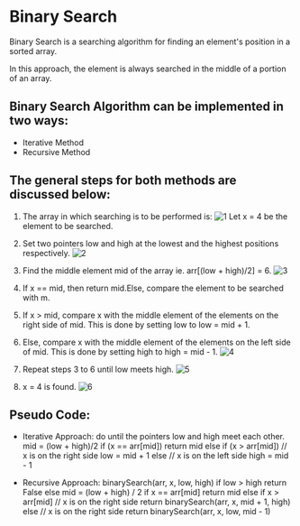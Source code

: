 
# Binary Search

Binary Search is a searching algorithm for finding an element's position in a sorted array.

In this approach, the element is always searched in the middle of a portion of an array.

## Binary Search Algorithm can be implemented in two ways:
- Iterative Method
- Recursive Method

## The general steps for both methods are discussed below:
1. The array in which searching is to be performed is:
![1](https://cdn.programiz.com/sites/tutorial2program/files/binary-search-initial-array.png)
Let x = 4 be the element to be searched.

2. Set two pointers low and high at the lowest and the highest positions respectively.
![2](https://cdn.programiz.com/sites/tutorial2program/files/binary-search-set-pointers.png)

3. Find the middle element mid of the array ie. arr[(low + high)/2] = 6.
![3](https://cdn.programiz.com/sites/tutorial2program/files/binary-search-mid.png)

4. If x == mid, then return mid.Else, compare the element to be searched with m.

5. If x > mid, compare x with the middle element of the elements on the right side of mid. This is done by setting low to low = mid + 1.

6. Else, compare x with the middle element of the elements on the left side of mid. This is done by setting high to high = mid - 1.
![4](https://cdn.programiz.com/sites/tutorial2program/files/binary-search-find-mid.png)

7. Repeat steps 3 to 6 until low meets high.
![5](https://cdn.programiz.com/sites/tutorial2program/files/binary-search-mid-again.png)

8. x = 4 is found.
![6](https://cdn.programiz.com/sites/tutorial2program/files/binary-search-found.png)

## Pseudo Code:
- Iterative Approach:
do until the pointers low and high meet each other.
    mid = (low + high)/2
    if (x == arr[mid])
        return mid
    else if (x > arr[mid]) // x is on the right side
        low = mid + 1
    else                       // x is on the left side
        high = mid - 1
        
- Recursive Approach:
binarySearch(arr, x, low, high)
    if low > high
        return False 
    else
        mid = (low + high) / 2 
        if x == arr[mid]
            return mid
        else if x > arr[mid]        // x is on the right side
            return binarySearch(arr, x, mid + 1, high)
        else                               // x is on the right side
            return binarySearch(arr, x, low, mid - 1)


